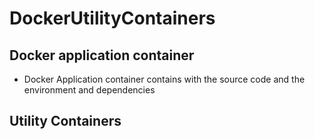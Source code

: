 # DockerUtilityContainers
## Docker application container
- Docker Application container contains with the source code and the environment and dependencies

## Utility Containers

